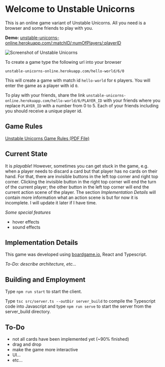 # Welcome to Unstable Unicorns

This is an online game variant of Unstable Unicorns. All you need is a browser and some friends to play with you.

**Demo:** [unstable-unicorns-online.herokuapp.com/:matchID/:numOfPlayers/:playerID](https://unstable-unicorns-online.herokuapp.com/hello-world/6/0)

![Screenshot of Unstable Unicorns](https://i.imgur.com/jfeCMAw.png)

To create a game type the following url into your browser

 `unstable-unicorns-online.herokuapp.com/hello-world/6/0`

This will create a game with match id `hello-world` for `6` players. You will enter the game as a player with id `0`.

To play with your friends, share the link
 `unstable-unicorns-online.herokuapp.com/hello-world/6/PLAYER_ID`
 with your friends where you replace `PLAYER_ID` with a number from 0 to 5. Each of your friends including you should receive a unique player id. 

## Game Rules

[Unstable Unicorns Game Rules (PDF File)](https://12ax7web.s3.amazonaws.com/accounts/2/homepage/UU_New-Rules_v1.pdf)

## Current State

It is *playable*! However, sometimes you can get stuck in the game, e.g. when a player needs to discard a card but that player has no cards on their hand. For that, there are invisible buttons in the left top corner and right top corner. Clicking the invisible button in the right top corner will end the turn of the current player; the other button in the left top corner will end the current action scene of the player. The section *Implementation Details* will contain more information what an action scene is but for now it is incomplete. I will update it later if I have time.

*Some special features*

 - hover effects
 - sound effects

## Implementation Details

This game was developed using [boardgame.io](boardgame.io), React and Typescript.

*To-Do: describe architecture, etc...*

## Building and Employment

Type `npm run start` to start the client.

Type `tsc src/server.ts --outDir server_build` to compile the Typescript code into Javascript and type `npm run serve` to start the server from the server_build directory.

## To-Do

 - not all cards have been implemented yet (~90% finished) 
 - drag and drop 
 - make the game more interactive
 - UI...
 - etc...

